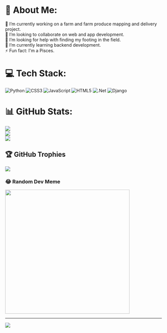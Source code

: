 # 💫 About Me:
🔭 I’m currently working on a farm and farm produce mapping and delivery project.<br>👯 I’m looking to collaborate on web and app development.<br>🤝 I’m looking for help with finding my footing in the field.<br>🌱 I’m currently learning backend development.<br>⚡ Fun fact: I'm a Pisces.


# 💻 Tech Stack:
![Python](https://img.shields.io/badge/python-3670A0?style=for-the-badge&logo=python&logoColor=ffdd54) ![CSS3](https://img.shields.io/badge/css3-%231572B6.svg?style=for-the-badge&logo=css3&logoColor=white) ![JavaScript](https://img.shields.io/badge/javascript-%23323330.svg?style=for-the-badge&logo=javascript&logoColor=%23F7DF1E) ![HTML5](https://img.shields.io/badge/html5-%23E34F26.svg?style=for-the-badge&logo=html5&logoColor=white) ![.Net](https://img.shields.io/badge/.NET-5C2D91?style=for-the-badge&logo=.net&logoColor=white) ![Django](https://img.shields.io/badge/django-%23092E20.svg?style=for-the-badge&logo=django&logoColor=white) 
# 📊 GitHub Stats:
![](https://github-readme-stats.vercel.app/api?username=broken555wheel&theme=dark&hide_border=false&include_all_commits=false&count_private=false)<br/>
![](https://github-readme-streak-stats.herokuapp.com/?user=broken555wheel&theme=dark&hide_border=false)<br/>
![](https://github-readme-stats.vercel.app/api/top-langs/?username=broken555wheel&theme=dark&hide_border=false&include_all_commits=false&count_private=false&layout=compact)

## 🏆 GitHub Trophies
![](https://github-profile-trophy.vercel.app/?username=broken555wheel&theme=radical&no-frame=false&no-bg=true&margin-w=4)

### 😂 Random Dev Meme
<img src='https://randommeme-five.vercel.app/' style="height: 400px;"/>

---
[![](https://visitcount.itsvg.in/api?id=broken555wheel&icon=0&color=0)](https://visitcount.itsvg.in)

<!-- Proudly created with GPRM ( https://gprm.itsvg.in ) -->
